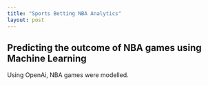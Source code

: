 ```yaml
---
title: "Sports Betting NBA Analytics"
layout: post
---
```


## Predicting the outcome of NBA games using Machine Learning
Using OpenAi, NBA games were modelled. 

